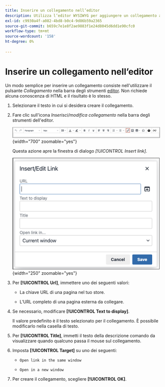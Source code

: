 ```yaml
---
title: Inserire un collegamento nell’editor
description: Utilizza l’editor WYSIWYG per aggiungere un collegamento al contenuto
exl-id: c9930a4f-a082-4bd8-b0c4-9d86b59a2365
source-git-commit: b659c7e1e8f2ae9883f1e24d8045d6dd1e90cfc0
workflow-type: tm+mt
source-wordcount: '158'
ht-degree: 0%

---
```


# Inserire un collegamento nell’editor

Un modo semplice per inserire un collegamento consiste nell&#39;utilizzare il pulsante _Collegamento_ nella barra degli strumenti [editor](editor.md). Non richiede alcuna conoscenza di HTML e il risultato è lo stesso.

1. Selezionare il testo in cui si desidera creare il collegamento.

1. Fare clic sull&#39;icona _Inserisci/modifica collegamento_ nella barra degli strumenti dell&#39;editor.

   ![Barra degli strumenti dell&#39;editor - Inserisci collegamento](./assets/editor-toolbar-link-button.png){width="700" zoomable="yes"}

   Questa azione apre la finestra di dialogo _[!UICONTROL Insert link]_.

   ![Editor - Finestra di dialogo Inserisci collegamento](./assets/editor-dialog-insert-link.png){width="250" zoomable="yes"}

1. Per **[!UICONTROL Url]**, immettere uno dei seguenti valori:

   - La chiave URL di una pagina nel tuo store.

   - L’URL completo di una pagina esterna da collegare.

1. Se necessario, modificare **[!UICONTROL Text to display]**.

   Il valore predefinito è il testo selezionato per il collegamento. È possibile modificarlo nella casella di testo.

1. Per **[!UICONTROL Title]**, immetti il testo della descrizione comando da visualizzare quando qualcuno passa il mouse sul collegamento.

1. Imposta **[!UICONTROL Target]** su uno dei seguenti:

   - `Open link in the same window`

   - `Open in a new window`

1. Per creare il collegamento, scegliere **[!UICONTROL OK]**.
